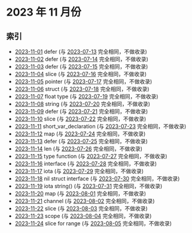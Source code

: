 # 2023 年 11 月份

## 索引

- [2023-11-01](#) defer (与 [2023-07-13](../07/13/README.md) 完全相同，不做收录)
- [2023-11-02](#) defer (与 [2023-07-14](../07/14/README.md) 完全相同，不做收录)
- [2023-11-03](#) defer (与 [2023-07-15](../07/15/README.md) 完全相同，不做收录)
- [2023-11-04](#) slice (与 [2023-07-16](../07/16/README.md) 完全相同，不做收录)
- [2023-11-05](#) pointer (与 [2023-07-17](../07/17/README.md) 完全相同，不做收录)
- [2023-11-06](#) struct (与 [2023-07-18](../07/18/README.md) 完全相同，不做收录)
- [2023-11-07](#) float type (与 [2023-07-19](../07/19/README.md) 完全相同，不做收录)
- [2023-11-08](#) string (与 [2023-07-20](../07/20/README.md) 完全相同，不做收录)
- [2023-11-09](#) defer (与 [2023-07-21](../07/21/README.md) 完全相同，不做收录)
- [2023-11-10](#) slice (与 [2023-07-22](../07/22/README.md) 完全相同，不做收录)
- [2023-11-11](#) short_var_declaration (与 [2023-07-23](../07/23/README.md) 完全相同，不做收录)
- [2023-11-12](#) map (与 [2023-07-24](../07/24/README.md) 完全相同，不做收录)
- [2023-11-13](#) defer (与 [2023-07-25](../07/25/README.md) 完全相同，不做收录)
- [2023-11-14](#) len (与 [2023-07-26](../07/26/README.md) 完全相同，不做收录)
- [2023-11-15](#) type function (与 [2023-07-27](../07/27/README.md) 完全相同，不做收录)
- [2023-11-16](#) interface (与 [2023-07-28](../07/28/README.md) 完全相同，不做收录)
- [2023-11-17](#) iota (与 [2023-07-29](../07/29/README.md) 完全相同，不做收录)
- [2023-11-18](#) nil struct interface (与 [2023-07-30](../07/30/README.md) 完全相同，不做收录)
- [2023-11-19](#) iota string() (与 [2023-07-31](../07/31/README.md) 完全相同，不做收录)
- [2023-11-20](#) map (与 [2023-08-01](../08/01/README.md) 完全相同，不做收录)
- [2023-11-21](#) channel (与 [2023-08-02](../08/02/README.md) 完全相同，不做收录)
- [2023-11-22](#) slice (与 [2023-08-03](../08/03/README.md) 完全相同，不做收录)
- [2023-11-23](#) scope (与 [2023-08-04](../08/04/README.md) 完全相同，不做收录)
- [2023-11-24](#) slice for range (与 [2023-08-05](../08/05/README.md) 完全相同，不做收录)
